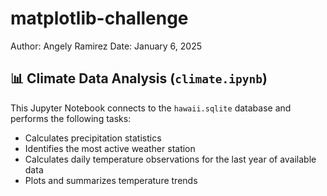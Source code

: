 # matplotlib-challenge
Author: Angely Ramirez 
Date: January 6,  2025


## 📊 Climate Data Analysis (`climate.ipynb`)

This Jupyter Notebook connects to the `hawaii.sqlite` database and performs the following tasks:

- Calculates precipitation statistics
- Identifies the most active weather station
- Calculates daily temperature observations for the last year of available data
- Plots and summarizes temperature trends
